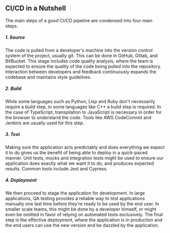 ## CI/CD in a Nutshell

The main steps of a good CI/CD pipeline are condensed into four main steps.

##### 1. Source
The code is pulled from a developer's machine into the version control system of the project, usually git.
This can be done in GitHub, Gitlab, and BitBucket. This stage includes code quality analysis, where the team is expected to ensure the quality of the code being pulled into the repository. Interaction between developers and feedback continuously expands the codebase and maintains style guidelines.
##### 2. Build
While some languages such as Python, Lisp and Ruby don't necessarily require a build step, in some languages like C++ a build step is required. In the case of TypeScript, transpilation to JavaScript is necessary in order for the browser to understand the code. Tools like AWS CodeCommit and Jenkins are usually used for this step.

##### 3. Test
Making sure the application acts predictably and does everything we expect it to do gives us the benefit of being able to deploy in a quick-paced manner. Unit tests, mocks and integration tests might be used to ensure our application does exactly what we want it to do, and produces expected results. Common tools include Jest and Cypress.

##### 4. Deployment
We then proceed to stage the application for development. In large applications, QA testing provides a reliable way to test applications manually one last time before they're ready to be used by the end user. In smaller scale teams, this might be done by a developer himself, or might even be omitted in favor of relying on automated tests exclusively. The final step is the effective deployment, where the application is in production and the end users can use the new version and be dazzled by the application.
